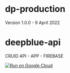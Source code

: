 # dp-production
Version 1.0.0 - 9 April 2022

# deepblue-api
CRUID API - APP - FIREBASE

[![Run on Google Cloud](https://deploy.cloud.run/button.svg)](https://deploy.cloud.run)
